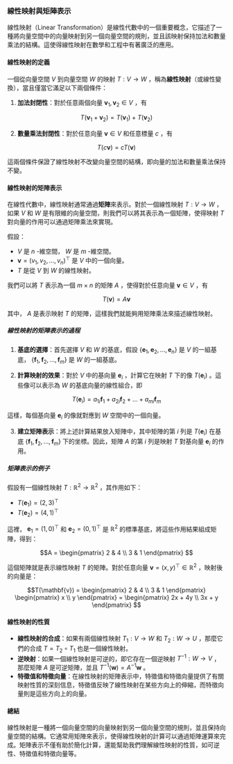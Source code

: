 ### **線性映射與矩陣表示**

線性映射（Linear Transformation）是線性代數中的一個重要概念，它描述了一種將向量空間中的向量映射到另一個向量空間的規則，並且該映射保持加法和數量乘法的結構。這使得線性映射在數學和工程中有著廣泛的應用。

#### **線性映射的定義**

一個從向量空間  $V$  到向量空間  $W$  的映射  $T: V \to W$ ，稱為**線性映射**（或線性變換），當且僅當它滿足以下兩個條件：

1. **加法封閉性**：對於任意兩個向量  $\mathbf{v}_1, \mathbf{v}_2 \in V$ ，有

```math
   T(\mathbf{v}_1 + \mathbf{v}_2) = T(\mathbf{v}_1) + T(\mathbf{v}_2)

```

2. **數量乘法封閉性**：對於任意向量  $\mathbf{v} \in V$  和任意標量  $c$ ，有

```math
   T(c \mathbf{v}) = c T(\mathbf{v})

```

這兩個條件保證了線性映射不改變向量空間的結構，即向量的加法和數量乘法保持不變。

#### **線性映射的矩陣表示**

在線性代數中，線性映射通常通過**矩陣**來表示。對於一個線性映射  $T: V \to W$ ，如果  $V$  和  $W$  是有限維的向量空間，則我們可以將其表示為一個矩陣，使得映射  $T$  對向量的作用可以通過矩陣乘法來實現。

假設：
-  $V$  是  $n$ -維空間， $W$  是  $m$ -維空間。
-  $\mathbf{v} = (v_1, v_2, \dots, v_n)^\top$  是  $V$  中的一個向量。
-  $T$  是從  $V$  到  $W$  的線性映射。

我們可以將  $T$  表示為一個  $m \times n$  的矩陣  $A$ ，使得對於任意向量  $\mathbf{v} \in V$ ，有

```math
T(\mathbf{v}) = A \mathbf{v}

```
其中， $A$  是表示映射  $T$  的矩陣，這樣我們就能夠用矩陣乘法來描述線性映射。

##### **線性映射的矩陣表示的過程**

1. **基底的選擇**：首先選擇  $V$  和  $W$  的基底，假設  $\{ \mathbf{e}_1, \mathbf{e}_2, \dots, \mathbf{e}_n \}$  是  $V$  的一組基底， $\{ \mathbf{f}_1, \mathbf{f}_2, \dots, \mathbf{f}_m \}$  是  $W$  的一組基底。

2. **計算映射的效果**：對於  $V$  中的基向量  $\mathbf{e}_i$ ，計算它在映射  $T$  下的像  $T(\mathbf{e}_i)$ 。這些像可以表示為  $W$  的基底向量的線性組合，即

```math
   T(\mathbf{e}_i) = a_{1i} \mathbf{f}_1 + a_{2i} \mathbf{f}_2 + \dots + a_{mi} \mathbf{f}_m

```
   這樣，每個基向量  $\mathbf{e}_i$  的像就對應到  $W$  空間中的一個向量。

3. **建立矩陣表示**：將上述計算結果放入矩陣中，其中矩陣的第  $i$  列是  $T(\mathbf{e}_i)$  在基底  $\{ \mathbf{f}_1, \mathbf{f}_2, \dots, \mathbf{f}_m \}$  下的坐標。因此，矩陣  $A$  的第  $i$  列是映射  $T$  對基向量  $\mathbf{e}_i$  的作用。

##### **矩陣表示的例子**

假設有一個線性映射  $T: \mathbb{R}^2 \to \mathbb{R}^2$ ，其作用如下：
-  $T(\mathbf{e}_1) = (2, 3)^\top$ 
-  $T(\mathbf{e}_2) = (4, 1)^\top$ 

這裡， $\mathbf{e}_1 = (1, 0)^\top$  和  $\mathbf{e}_2 = (0, 1)^\top$  是  $\mathbb{R}^2$  的標準基底，將這些作用結果組成矩陣，得到：

```math
A = \begin{pmatrix} 
2 & 4 \\
3 & 1
\end{pmatrix}

```
這個矩陣就是表示線性映射  $T$  的矩陣。對於任意向量  $\mathbf{v} = (x, y)^\top \in \mathbb{R}^2$ ，映射後的向量是：

```math
T(\mathbf{v}) = \begin{pmatrix} 
2 & 4 \\
3 & 1
\end{pmatrix} 
\begin{pmatrix} 
x \\
y
\end{pmatrix} 
= \begin{pmatrix} 
2x + 4y \\
3x + y
\end{pmatrix}

```

#### **線性映射的性質**

- **線性映射的合成**：如果有兩個線性映射  $T_1: V \to W$  和  $T_2: W \to U$ ，那麼它們的合成  $T = T_2 \circ T_1$  也是一個線性映射。
- **逆映射**：如果一個線性映射是可逆的，即它存在一個逆映射  $T^{-1}: W \to V$ ，那麼矩陣  $A$  是可逆矩陣，並且  $T^{-1}(\mathbf{w}) = A^{-1} \mathbf{w}$ 。
- **特徵值和特徵向量**：在線性映射的矩陣表示中，特徵值和特徵向量提供了有關映射性質的深刻信息，特徵值反映了線性映射在某些方向上的伸縮，而特徵向量則是這些方向上的向量。

#### **總結**

線性映射是一種將一個向量空間的向量映射到另一個向量空間的規則，並且保持向量空間的結構。它通常用矩陣來表示，使得線性映射的計算可以通過矩陣運算來完成。矩陣表示不僅有助於簡化計算，還能幫助我們理解線性映射的性質，如可逆性、特徵值和特徵向量等。